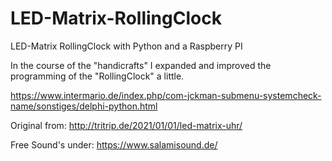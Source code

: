# LED-Matrix-RollingClock
LED-Matrix RollingClock with Python and a Raspberry PI

In the course of the "handicrafts" I expanded and improved
the programming of the "RollingClock" a little.

https://www.intermario.de/index.php/com-jckman-submenu-systemcheck-name/sonstiges/delphi-python.html

Original from: http://tritrip.de/2021/01/01/led-matrix-uhr/

Free Sound's under:
https://www.salamisound.de/
